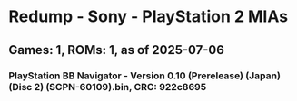 # Redump - Sony - PlayStation 2 MIAs
## Games: 1, ROMs: 1, as of 2025-07-06

### PlayStation BB Navigator - Version 0.10 (Prerelease) (Japan) (Disc 2) (SCPN-60109).bin, CRC: 922c8695
